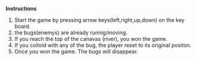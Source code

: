 **Instructions**
1. Start the game by pressing  arrow keys(left,right,up,down) on the key board.
1. the bugs(enemys) are already runnig/moving.
1. If you reach the top of the canavas (river), you won the game.
1. If you colloid with any of the bug, the player reset to its original positon.
1. Once you won the game. The bugs will disappear.
